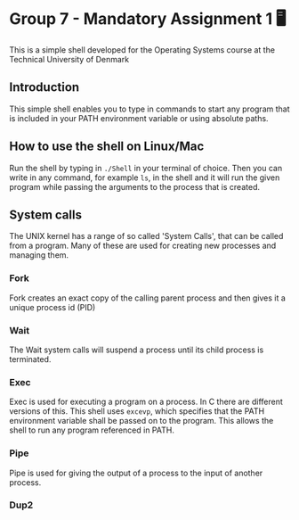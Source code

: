 # Group 7 - Mandatory Assignment 1 🖥 




This is a simple shell developed for the Operating Systems course at the Technical University of Denmark



## Introduction
This simple shell enables you to type in commands to start any program that is included in your PATH environment variable or using absolute paths.


## How to use the shell on Linux/Mac

 Run the shell by typing in `./Shell` in your terminal of choice.
 Then you can write in any command, for example `ls`, in the shell and it will run the given program while passing the arguments to the process that is created.

## System calls
The UNIX kernel has a range of so called 'System Calls', that can be called from a program. Many of these are used for creating new processes and managing them. 
###  Fork
Fork creates an exact copy of the calling parent process and then gives it a unique process id (PID)
###  Wait
The Wait system calls will suspend a process until its child process is terminated. 
###  Exec
Exec is used for executing a program on a process. In C there are different versions of this. This shell uses `excevp`, which specifies that the PATH environment variable shall be passed on to the program.
This allows the shell to run any program referenced in PATH.
###  Pipe
Pipe is used for giving the output of a process to the input of another process. 

###  Dup2